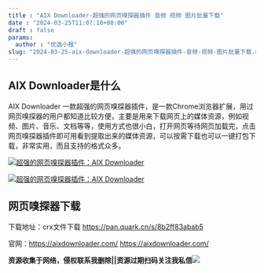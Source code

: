 ```yaml
---
title : "AIX Downloader-超强的网页嗅探器插件 音频 视频 图片批量下载"
date : "2024-03-25T11:07:10+08:00"
draft : false
params:
  author : "优选小报"
slug: "2024-03-25-aix-downloader-超强的网页嗅探器插件-音频-视频-图片批量下载.md"
---
```


## AIX Downloader是什么

AIX Downloader
一款超强的网页嗅探器插件，是一款Chrome浏览器扩展，用过网页嗅探器的用户都知道比较方便，主要是用来下载网页上的媒体资源，例如视频、图片、音乐、文档等等，使用方式也很小白，打开网页等待网页加载完，点击网页嗅探器插件即可用看到提取出来的媒体资源，可以按需下载也可以一键打包下载，非常实用，而且支持的格式众多。

[![超强的网页嗅探器插件：AIX
Downloader](//img7-1.zhekoulieshou.com/mmbiz_jpg/iaHBVewvSIbAjcr9g6TlCXSfiaDqkbzuEzfjGWgRTTmFxW0meX6jecQzyXbs4bwjfOOeJ8WODoP1QibILYkCicyFPw/0)](//img7-1.zhekoulieshou.com/mmbiz_jpg/iaHBVewvSIbAjcr9g6TlCXSfiaDqkbzuEzfjGWgRTTmFxW0meX6jecQzyXbs4bwjfOOeJ8WODoP1QibILYkCicyFPw/0)

[![超强的网页嗅探器插件：AIX
Downloader](//img7-1.zhekoulieshou.com/mmbiz_jpg/iaHBVewvSIbAjcr9g6TlCXSfiaDqkbzuEzlYIrezWa8AGqrphTnCs6DCicBia8yibibmfagcFpXiboicu9dQtNAsChlzXw/0)](//img7-1.zhekoulieshou.com/mmbiz_jpg/iaHBVewvSIbAjcr9g6TlCXSfiaDqkbzuEzlYIrezWa8AGqrphTnCs6DCicBia8yibibmfagcFpXiboicu9dQtNAsChlzXw/0)

## 网页嗅探器下载

下载地址：crx文件下载 https://pan.quark.cn/s/8b2ff83abab5

官网：https://aixdownloader.com/ https://aixdownloader.com/

**资源收集于网络，侵权联系我删除||资源过期扫码关注我私信**![](//img7-1.zhekoulieshou.com/mmbiz_jpg/iaHBVewvSIbAjcr9g6TlCXSfiaDqkbzuEzp207hVzPqT4YGQOAazQ1KNHCeACbia5Lzq4Ckwibe48iar1q7lgVP1o3w/640?wx_fmt=jpeg&from=appmsg)


